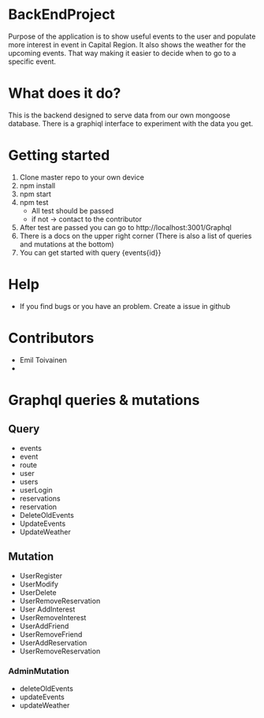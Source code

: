 # BackEndProject

Purpose of the application is to show useful events to the user and populate more interest in event in Capital Region. It also shows the weather for the upcoming events. That way making it easier to decide when to go to a specific event.



# What does it do?

This is the backend designed to serve data from our own mongoose database. There is a graphiql interface to experiment with the data you get.

# Getting started

1. Clone master repo to your own device
2. npm install
3. npm start
4. npm test
    + All test should be passed
    + if not -> contact to the contributor 
5. After test are passed you can go to http://localhost:3001/Graphql
6. There is a docs on the upper right corner (There is also a list of queries and mutations at the bottom) 
7. You can get started with query {events{id}}

# Help

+ If you find bugs or you have an problem. Create a issue in github

# Contributors

+ Emil Toivainen
+ 


# Graphql queries & mutations

## Query

+ events
+ event 
+ route
+ user
+ users
+ userLogin
+ reservations
+ reservation 
+ DeleteOldEvents
+ UpdateEvents
+ UpdateWeather

## Mutation

+ UserRegister
+ UserModify
+ UserDelete
+ UserRemoveReservation
+ User AddInterest
+ UserRemoveInterest
+ UserAddFriend
+ UserRemoveFriend
+ UserAddReservation
+ UserRemoveReservation

### AdminMutation

+ deleteOldEvents
+ updateEvents
+ updateWeather